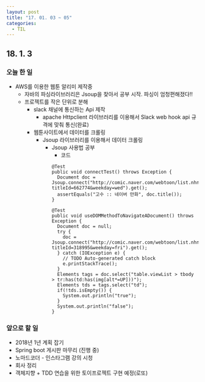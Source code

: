 ```yaml
---
layout: post
title: "17. 01. 03 ~ 05"
categories:
  - TIL
---
```


## 18. 1. 3

### 오늘 한 일
  - AWS를 이용한 웹툰 알리미 제작중
    - 자바의 파싱라이브러리은 Jsoup을 찾아서 공부 시작. 파싱이 엄청편해졌다!!
    - 프로젝트를 작은 단위로 분해
      - slack 채널에 통신하는 Api 제작
        - apache Httpclient 라이브러리를 이용해서 Slack web hook api 규격에 맞춰 통신(완료)
      - 웹툰사이트에서 데이터를 크롤링
        - Jsoup 라이브러리를 이용해서 데이터 크롤링
          - Jsoup 사용법 공부
              - 코드
              ```
              @Test
              public void connectTest() throws Exception {
                Document doc = Jsoup.connect("http://comic.naver.com/webtoon/list.nhn?titleId=662774&weekday=wed").get();
                assertEquals("고수 :: 네이버 만화", doc.title());
              }

              @Test
              public void useDOMMethodToNavigateADocument() throws Exception {
                Document doc = null;
                try {
                  doc = Jsoup.connect("http://comic.naver.com/webtoon/list.nhn?titleId=318995&weekday=fri").get();
                } catch (IOException e) {
                  // TODO Auto-generated catch block
                  e.printStackTrace();
                }
                Elements tags = doc.select("table.viewList > tbody > tr:has(td:has(img[alt*=UP]))");
                Elements tds = tags.select("td");
                if(!tds.isEmpty()) {
                  System.out.println("true");
                }
                System.out.println("false");
              }
              ```


### 앞으로 할 일
- 2018년 1년 계획 잡기
-	Spring boot 게시판 마무리 (진행 중)
-	노마드코더 - 인스타그램 강의 시청
-	회사 정리
-	객체지향 + TDD 연습을 위한 토이프로젝트 구현 예정(로또)

